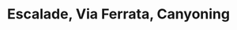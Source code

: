 ---
layout: layout_generic
language: fr
season: summer
type: B2B
menu: seminaire
topnav_color_text: 
title: Escalade, Via Ferrata, Canyoning
permalink: "/fr/seminaires-ete/activites/escalade-viaferrata-canyoning"
meta-title: Escalade, Via Ferrata, Canyoning
meta-description: Demi journée escalade, via ferrata ou canyoning au choix
image_href: https://res.cloudinary.com/deddrj0yb/image/upload/v1654249284/website/Seminaires/ete/patrick-hendry-w5hNCbJfX3w-unsplash.jpg
image_alt: escalade de voie naturelle sur la côte d'azur en France
redirection_from:
price: 35
headline: Une demi-journée d'escalade, de via ferrata ou de canyoning accessible du niveau débutant au niveau expert, le tout encadré par un moniteur diplômé d'état.
page_sections:
- template: 2colTitreTxt
  title: Escalade, Via Ferrata, Canyoning
  content: |-
    Une demi-journée d'escalade, de via ferrata ou de canyoning accessible du niveau débutant au niveau expert, le tout encadré par un moniteur diplômé d'état. Ce sera l'occasion de partir à la découverte de sites mondialement connus comme La Turbie (Monaco), Saint Jeannet (Vence), Gorge du Loup (Grasse), Castillon (Menton) et Chamonix
- template: 4col2imgTxtImg
  title: A partir de <br> 35€ / pers.
  baseline: |-
    - Niveau débutant à expert
    - Encadré par un moniteur diplômé d'état
  button_more: True
  button:
    text_button: Demander un devis
    alt_button: Bouton d'accès au formulaire de demande de devis pour un séminaire d'entreprise
    href_button: /fr/seminaire-devis/
  ImageLeft:
    image_href: https://res.cloudinary.com/deddrj0yb/image/upload/v1654249282/website/Seminaires/ete/walther-luecker-t-gNM5ypMDo-unsplash.jpg
    alt_href: Une femme passe sur une via ferrata bien équipée et accompagnée
  ImageMiddle:
    image_href: https://res.cloudinary.com/deddrj0yb/image/upload/v1654249284/website/Seminaires/ete/patrick-hendry-w5hNCbJfX3w-unsplash.jpg
    alt_href: escalade de voie naturelle sur la côte d'azur en France
  ImageRight:
    image_href: https://res.cloudinary.com/deddrj0yb/image/upload/v1654249432/website/Seminaires/ete/han-hsing-tu-toKnZe9kebA-unsplash.jpg
    alt_href: Canyoning dans les gorges de l'arrière pays niçois
- template: heroImageFull
  image_href: https://res.cloudinary.com/deddrj0yb/image/upload/v1654249596/website/Seminaires/ete/balu-gaspar-g7bc4ofZfIM-unsplash.jpg
  gradient: non
  headline:
    title: L'aventure au bout d'une corde
    color: white
  Button1:
    title: Devis à partir de 35€
    link: /fr/seminaire-devis/
  button_2_more: false
---